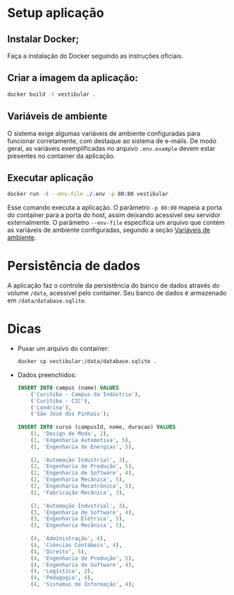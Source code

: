 # Setup aplicação
## Instalar Docker;
Faça a instalação do Docker seguindo as instruções oficiais.

## Criar a imagem da aplicação:
```sh
docker build -t vestibular .
```
## Variáveis de ambiente
O sistema exige algumas variáveis de ambiente configuradas para funcionar corretamente, com destaque ao sistema de e-mails. De modo geral, as variáveis exemplificadas no arquivo `.env.example` devem estar presentes no container da aplicação.

## Executar aplicação
```sh
docker run -d --env-file ./.env -p 80:80 vestibular
```

Esse comando executa a aplicação. O parâmetro `-p 80:80` mapeia a porta do container para a porta do host, assim deixando acessível seu servidor externalmente. O parâmetro `--env-file` especifica um arquivo que contém as variáveis de ambiente configuradas, segundo a seção [Variáveis de ambiente](#variáveis-de-ambiente).

# Persistência de dados
A aplicação faz o controle da persistência do banco de dados através do volume `/data`, acessível pelo container. Seu banco de dados é armazenado em `/data/database.sqlite`.

# Dicas
- Puxar um arquivo do container:
    ```sh
    docker cp vestibular:/data/database.sqlite .
    ```
- Dados preenchidos:
    ```sql
    INSERT INTO campus (nome) VALUES 
        ('Curitiba - Campus da Indústria'),
        ('Curitiba - CIC'),
        ('Londrina'),
        ('São José dos Pinhais');
        
    INSERT INTO curso (campusId, nome, duracao) VALUES
        (1, 'Design de Moda', 2),
        (1, 'Engenharia Automotiva', 5),
        (1, 'Engenharia de Energias', 5),
        
        (2, 'Automação Industrial', 3),
        (2, 'Engenharia de Produção', 5),
        (2, 'Engenharia de Software', 4),
        (2, 'Engenharia Mecânica', 5),
        (2, 'Engenharia Mecatrônica', 5),
        (2, 'Fabricação Mecânica', 3),
        
        (3, 'Automação Industrial', 3),
        (3, 'Engenharia de Software', 4),
        (3, 'Engenharia Elétrica', 5),
        (3, 'Engenharia Mecânica', 5),
        
        (4, 'Administração', 4),
        (4, 'Ciências Contábeis', 4),
        (4, 'Direito', 5),
        (4, 'Engenharia de Produção', 5),
        (4, 'Engenharia de Software', 4),
        (4, 'Logística', 2),
        (4, 'Pedagogia', 4),
        (4, 'Sistemas de Informação', 4);
    ```